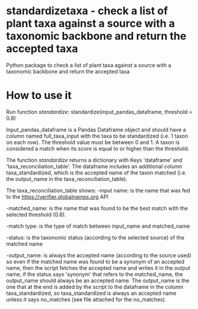 # standardizetaxa - check a list of plant taxa against a source with a taxonomic backbone and return the accepted taxa
Python package to check a list of plant taxa against a source with a taxonomic backbone and return the accepted taxa



# How to use it
Run function _standardize_:  standardize(input_pandas_dataframe, threshold = 0.8)

Input_pandas_dataframe is a Pandas Dataframe object and should have a column named full_taxa_input with the taxa to be standardized (i.e. 1 taxon on each row).
The threshold value must be between 0 and 1. A taxon is considered a match when its score is equal to or higher than the threshold.  

The function _standardize_ returns a dictionary with Keys 'dataframe'  and 'taxa_reconciliation_table'. The dataframe includes an additional column taxa_standardized, which is the accepted name of the taxon matched (i.e. the output_name in the taxa_reconciliation_table).

The taxa_reconciliation_table shows:
  -input name: is the name that was fed to the https://verifier.globalnames.org API 

  -matched_name: is the name that was found to be the best match with the selected threshold (0.8).   

  -match type: is the type of match between input_name and matched_name

  -status: is the taxonomic status (according to the selected source) of the matched name 

  -output_name: is always the accepted name (according to the source used)
so even if the matched name was found to be a synonym of an accepted name, then the script fetches the accepted name and writes it in the output name, if the status says 'synonym' that refers to the matched_name, the output_name should always be an accepted name. The output_name is the one that at the end is added by the script to the dataframe in the column taxa_standardized, so taxa_standardized is always an accepted name unless it says no_matches (see file attached for the no_matches). 
